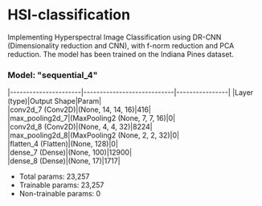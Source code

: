 # HSI-classification
Implementing Hyperspectral Image Classification using DR-CNN (Dimensionality reduction and CNN), with f-norm reduction and PCA reduction.
The model has been trained on the Indiana Pines dataset.

### Model: "sequential_4"
|----------------------|----------------------------|----------------|
|Layer (type)|Output Shape|Param|   
|conv2d_7 (Conv2D)|(None, 14, 14, 16)|416|       
|max_pooling2d_7|(MaxPooling2 (None, 7, 7, 16)|0|         
|conv2d_8 (Conv2D)|(None, 4, 4, 32)|8224|      
|max_pooling2d_8|(MaxPooling2 (None, 2, 2, 32)|0|         
|flatten_4 (Flatten)|(None, 128)|0|         
|dense_7 (Dense)|(None, 100)|12900|     
|dense_8 (Dense)|(None, 17)|1717|      

- Total params: 23,257
- Trainable params: 23,257
- Non-trainable params: 0
